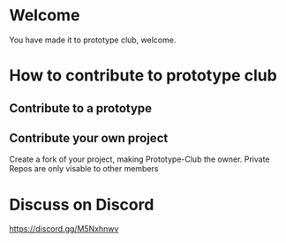# Welcome
You have made it to prototype club, welcome.

# How to contribute to prototype club
## Contribute to a prototype
## Contribute your own project
Create a fork of your project, making Prototype-Club the owner.
Private Repos are only visable to other members

# Discuss on Discord
https://discord.gg/M5Nxhnwv
